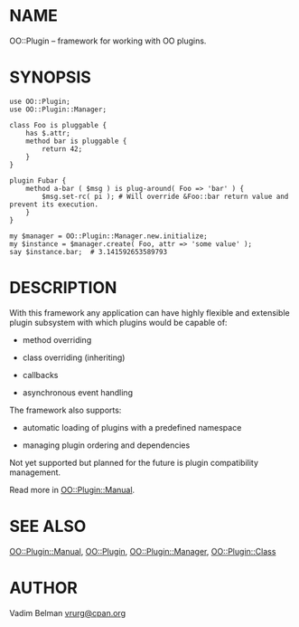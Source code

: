 NAME
====

OO::Plugin – framework for working with OO plugins.

SYNOPSIS
========

    use OO::Plugin;
    use OO::Plugin::Manager;

    class Foo is pluggable {
        has $.attr;
        method bar is pluggable {
            return 42;
        }
    }

    plugin Fubar {
        method a-bar ( $msg ) is plug-around( Foo => 'bar' ) {
            $msg.set-rc( pi ); # Will override &Foo::bar return value and prevent its execution.
        }
    }

    my $manager = OO::Plugin::Manager.new.initialize;
    my $instance = $manager.create( Foo, attr => 'some value' );
    say $instance.bar;  # 3.141592653589793

DESCRIPTION
===========

With this framework any application can have highly flexible and extensible plugin subsystem with which plugins would be capable of:

  * method overriding

  * class overriding (inheriting)

  * callbacks

  * asynchronous event handling

The framework also supports:

  * automatic loading of plugins with a predefined namespace

  * managing plugin ordering and dependencies

Not yet supported but planned for the future is plugin compatibility management.

Read more in [OO::Plugin::Manual](https://github.com/vrurg/Perl6-OO-Plugin/blob/v0.0.903/docs/md/OO/Plugin/Manual.md).

SEE ALSO
========

[OO::Plugin::Manual](https://github.com/vrurg/Perl6-OO-Plugin/blob/v0.0.903/docs/md/OO/Plugin/Manual.md), [OO::Plugin](https://github.com/vrurg/Perl6-OO-Plugin/blob/v0.0.903/docs/md/OO/Plugin.md), [OO::Plugin::Manager](https://github.com/vrurg/Perl6-OO-Plugin/blob/v0.0.903/docs/md/OO/Plugin/Manager.md), [OO::Plugin::Class](https://github.com/vrurg/Perl6-OO-Plugin/blob/v0.0.903/docs/md/OO/Plugin/Class.md)

AUTHOR
======

Vadim Belman <vrurg@cpan.org>

